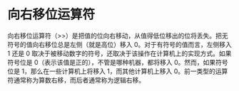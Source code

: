 # 向右移位运算符

向右移位运算符（>>）是把值的位向右移动，从值得低位移出的位将丢失。把无符号的值向右移位总是左侧（就是高位）移入 0。对于有符号的值而言，左侧移入 1 还是 0 取决于被移动数字的符号，还取决于该操作在计算机上的实现方式。如果符号位是 0（表示该值是正的），不管是哪种机器，都将移入 0。然而，如果符号位是 1，那么在一些计算机上将移入 1，而其他计算机上移入 0。前一类型的运算符通常称为算数右移，而后者通常称为逻辑右移。